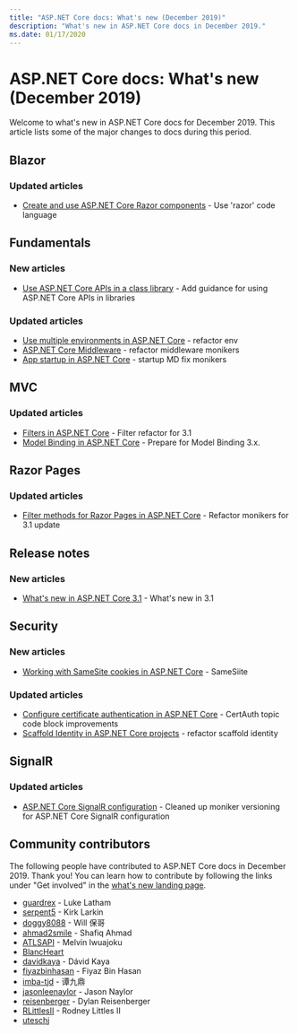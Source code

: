 ```yaml
---
title: "ASP.NET Core docs: What's new (December 2019)"
description: "What's new in ASP.NET Core docs in December 2019."
ms.date: 01/17/2020
---
```


# ASP.NET Core docs: What's new (December 2019)

Welcome to what's new in ASP.NET Core docs for December 2019. This article lists some of the major changes to docs during this period.

## Blazor

### Updated articles

- [Create and use ASP.NET Core Razor components](../blazor/components.md) - Use 'razor' code language

## Fundamentals

### New articles

- [Use ASP.NET Core APIs in a class library](../fundamentals/target-aspnetcore.md) - Add guidance for using ASP.NET Core APIs in libraries

### Updated articles

- [Use multiple environments in ASP.NET Core](../fundamentals/environments.md) - refactor env
- [ASP.NET Core Middleware](../fundamentals/middleware/index.md) - refactor middleware monikers
- [App startup in ASP.NET Core](../fundamentals/startup.md) - startup MD fix monikers

## MVC

### Updated articles

- [Filters in ASP.NET Core](../mvc/controllers/filters.md) - Filter refactor for 3.1
- [Model Binding in ASP.NET Core](../mvc/models/model-binding.md) - Prepare for Model Binding 3.x.

## Razor Pages

### Updated articles

- [Filter methods for Razor Pages in ASP.NET Core](../razor-pages/filter.md) - Refactor monikers for 3.1 update

## Release notes

### New articles

- [What's new in ASP.NET Core 3.1](../release-notes/aspnetcore-3.1.md) - What's new in 3.1

## Security

### New articles

- [Working with SameSite cookies in ASP.NET Core](../security/samesite.md) - SameSiite

### Updated articles

- [Configure certificate authentication in ASP.NET Core](../security/authentication/certauth.md) - CertAuth topic code block improvements
- [Scaffold Identity in ASP.NET Core projects](../security/authentication/scaffold-identity.md) - refactor scaffold identity

## SignalR

### Updated articles

- [ASP.NET Core SignalR configuration](../signalr/configuration.md) - Cleaned up moniker versioning for ASP.NET Core SignalR configuration

## Community contributors

The following people have contributed to ASP.NET Core docs in December 2019. Thank you! You can learn how to contribute by following the links under "Get involved" in the [what's new landing page](index.yml).

- [guardrex](https://github.com/guardrex) - Luke Latham
- [serpent5](https://github.com/serpent5) - Kirk Larkin
- [doggy8088](https://github.com/doggy8088) - Will 保哥
- [ahmad2smile](https://github.com/ahmad2smile) - Shafiq Ahmad
- [ATLSAPI](https://github.com/ATLSAPI) - Melvin Iwuajoku
- [BlancHeart](https://github.com/BlancHeart) 
- [davidkaya](https://github.com/davidkaya) - Dávid Kaya
- [fiyazbinhasan](https://github.com/fiyazbinhasan) - Fiyaz Bin Hasan
- [imba-tjd](https://github.com/imba-tjd) - 谭九鼎
- [jasonleenaylor](https://github.com/jasonleenaylor) - Jason Naylor
- [reisenberger](https://github.com/reisenberger) - Dylan Reisenberger
- [RLittlesII](https://github.com/RLittlesII) - Rodney Littles II
- [uteschj](https://github.com/uteschj) 
